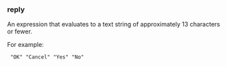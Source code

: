 ### reply

An expression that evaluates to a text string of approximately 13 characters or fewer. 

For example: 

<code><pre>
"OK"
"Cancel"
"Yes"
"No"
</pre></code>

